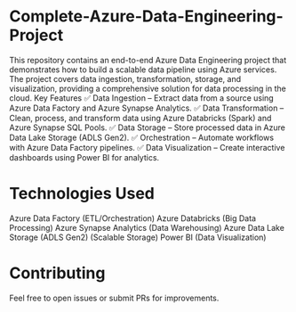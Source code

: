# Complete-Azure-Data-Engineering-Project
This repository contains an end-to-end Azure Data Engineering project that demonstrates how to build a scalable data pipeline using Azure services. The project covers data ingestion, transformation, storage, and visualization, providing a comprehensive solution for data processing in the cloud.
Key Features
✅ Data Ingestion – Extract data from a source using Azure Data Factory and Azure Synapse Analytics.
✅ Data Transformation – Clean, process, and transform data using Azure Databricks (Spark) and Azure Synapse SQL Pools.
✅ Data Storage – Store processed data in Azure Data Lake Storage (ADLS Gen2).
✅ Orchestration – Automate workflows with Azure Data Factory pipelines.
✅ Data Visualization – Create interactive dashboards using Power BI for analytics.

# Technologies Used
Azure Data Factory (ETL/Orchestration)
Azure Databricks (Big Data Processing)
Azure Synapse Analytics (Data Warehousing)
Azure Data Lake Storage (ADLS Gen2) (Scalable Storage)
Power BI (Data Visualization)

# Contributing
Feel free to open issues or submit PRs for improvements.
